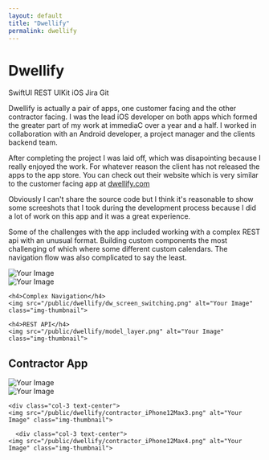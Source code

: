 ```yaml
---
layout: default
title: "Dwellify"
permalink: dwellify
---
```


<div class="row pb-3">

  <h1>Dwellify</h1>

<!-- match the thumbnail -->
  <div>
    <span class="tag-cloud">SwiftUI</span>
    <span class="tag-cloud">REST</span>
    <span class="tag-cloud">UIKit</span>
    <span class="tag-cloud">iOS</span>
    <span class="tag-cloud">Jira</span>
    <span class="tag-cloud">Git</span>
  </div>

  <p>Dwellify is actually a pair of apps, one customer facing and the other contractor facing. I was the lead iOS developer on both apps which formed the greater part of my work at immediaC over a year and a half. I worked in collaboration with an Android developer, a project manager and the clients backend team.</p>
  
  <p class="pt-3">After completing the project I was laid off, which was disapointing because I really enjoyed the work. For whatever reason the client has not released the apps to the app store. You can check out their website which is very similar to the customer facing app at <a href="https://dwellify.com" target="blank">dwellify.com</a></p>

  <p class="pt-3">Obviously I can't share the source code but I think it's reasonable to show some screeshots that I took during the development process because I did a lot of work on this app and it was a great experience.</p>

  <p class="pt-3">Some of the challenges with the app included working with a complex REST api with an unusual format. Building custom components the most challenging of which where some different custom calendars. The navigation flow was also complicated to say the least.</p>

</div>

<div class="row">

  <div class="col-6 text-center">
    <img src="/public/dwellify/DwellifyAppIcon_512x512_2x.png" alt="Your Image" class="img-thumbnail">
  </div>

  <div class="col-6 text-center">
    <img src="/public/dwellify/DwellifyContractorPortalIcon_512x512_2x.png" alt="Your Image" class="img-thumbnail">
  </div>
</div>
    
<div class="row">
  <div class="col text-center">

    <h4>Complex Navigation</h4>
    <img src="/public/dwellify/dw_screen_switching.png" alt="Your Image" class="img-thumbnail">
  </div>

</div>

<div class="row">
  <div class="col text-center">

    <h4>REST API</h4>
    <img src="/public/dwellify/model_layer.png" alt="Your Image" class="img-thumbnail">
  </div>

</div>

<div class="row">
<h2>Contractor App</h2>
<div class="col-3 text-center">
    <img src="/public/dwellify/contractor_iPhone12Max1.png" alt="Your Image" class="img-thumbnail">
  </div>

  <div class="col-3 text-center">
    <img src="/public/dwellify/contractor_iPhone12Max2.png" alt="Your Image" class="img-thumbnail">
  </div>

    <div class="col-3 text-center">
    <img src="/public/dwellify/contractor_iPhone12Max3.png" alt="Your Image" class="img-thumbnail">
  </div>

      <div class="col-3 text-center">
    <img src="/public/dwellify/contractor_iPhone12Max4.png" alt="Your Image" class="img-thumbnail">
  </div>
</div>